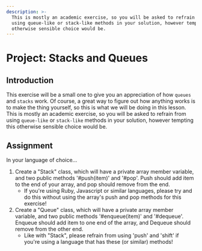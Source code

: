 ```yaml
---
description: >-
  This is mostly an academic exercise, so you will be asked to refrain from
  using queue-like or stack-like methods in your solution, however tempting this
  otherwise sensible choice would be.
---
```


# Project: Stacks and Queues

## Introduction

This exercise will be a small one to give you an appreciation of how `queues` and `stacks` work. Of course, a great way to figure out how anything works is to make the thing yourself, so this is what we will be doing in this lesson. This is mostly an academic exercise, so you will be asked to refrain from using `queue-like` or `stack-like` methods in your solution, however tempting this otherwise sensible choice would be.

## Assignment

In your language of choice...

1. Create a "Stack" class, which will have a private array member variable, and two public methods '\#push\(item\)' and '\#pop'. Push should add item to the end of your array, and pop should remove from the end.
   * If you're using Ruby, Javascript or similar languages, please try and do this without using the array's push and pop methods for this exercise!
2. Create a "Queue" class, which will have a private array member variable, and two public methods '\#enqueue\(item\)' and '\#dequeue'. Enqueue should add item to one end of the array, and Dequeue should remove from the other end.
   * Like with "Stack", please refrain from using 'push' and 'shift' if you're using a language that has these \(or similar\) methods!

